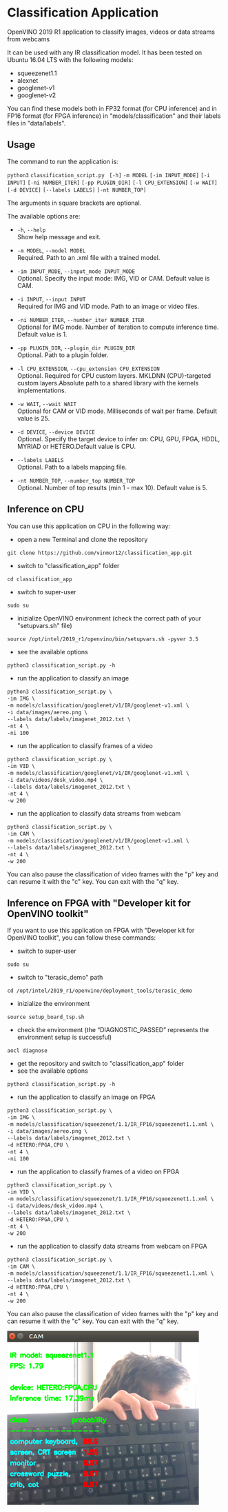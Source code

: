 # Classification Application

OpenVINO 2019 R1 application to classify images, videos or data streams from webcams

It can be used with any IR classification model.
It has been tested on Ubuntu 16.04 LTS with the following models:
  - squeezenet1.1
  - alexnet
  - googlenet-v1
  - googlenet-v2

You can find these models both in FP32 format (for CPU inference) and in FP16 format (for FPGA inference) in "models/classification" and their labels files in "data/labels".

Usage
-
The command to run the application is:   
   
`python3` `classification_script.py ` `[-h]` `-m MODEL` `[-im INPUT_MODE]` `[-i INPUT]` `[-ni NUMBER_ITER]` `[-pp PLUGIN_DIR]` `[-l CPU_EXTENSION]` `[-w WAIT]` `[-d DEVICE]` `[--labels LABELS]` `[-nt NUMBER_TOP] ` 
  
The arguments in square brackets are optional.  

The available options are:  
  
+ `-h`, `--help `  
  Show help message and exit.  
    
+  `-m MODEL`, `--model MODEL`  
  Required. Path to an .xml file with a trained model.  
    
+  `-im INPUT_MODE`, `--input_mode INPUT_MODE`  
  Optional. Specify the input mode: IMG, VID or CAM. Default value is CAM.  
  
+  `-i INPUT`, `--input INPUT`  
  Required for IMG and VID mode. Path to an image or video files.  
                          
+  `-ni NUMBER_ITER`, `--number_iter NUMBER_ITER`  
  Optional for IMG mode. Number of iteration to compute inference time. Default value is 1.  
                          
+  `-pp PLUGIN_DIR`, `--plugin_dir PLUGIN_DIR`  
  Optional. Path to a plugin folder.  
                          
+  `-l CPU_EXTENSION`, `--cpu_extension CPU_EXTENSION`  
   Optional. Required for CPU custom layers. MKLDNN (CPU)-targeted custom layers.Absolute path to
   a shared library with the kernels implementations.  
                          
+  `-w WAIT`, `--wait WAIT`    
  Optional for CAM or VID mode. Milliseconds of wait per frame. Default value is 25.  
    
+  `-d DEVICE`, `--device DEVICE`  
   Optional. Specify the target device to infer on: CPU, GPU, FPGA, HDDL, MYRIAD or
   HETERO.Default value is CPU.  
                          
+  `--labels LABELS`         
  Optional. Path to a labels mapping file.  
    
+  `-nt NUMBER_TOP`, `--number_top NUMBER_TOP`  
  Optional. Number of top results (min 1 - max 10). Default value is 5.  
                          

Inference on CPU
  -  
You can use this application on CPU in the following way:
  - open a new Terminal and clone the repository
  ```
  git clone https://github.com/vinmor12/classification_app.git
  ```
  - switch to "classification_app" folder
  ```
  cd classification_app
  ```
  - switch to super-user
  ```
  sudo su
  ```
  - inizialize OpenVINO environment (check the correct path of your "setupvars.sh" file)
  ```
  source /opt/intel/2019_r1/openvino/bin/setupvars.sh -pyver 3.5
  ```
  - see the available options
  ```
  python3 classification_script.py -h
  ```
  - run the application to classify an image
  ```
  python3 classification_script.py \
  -im IMG \
  -m models/classification/googlenet/v1/IR/googlenet-v1.xml \
  -i data/images/aereo.png \
  --labels data/labels/imagenet_2012.txt \
  -nt 4 \
  -ni 100
  ```
  - run the application to classify frames of a video
  ```
  python3 classification_script.py \
  -im VID \
  -m models/classification/googlenet/v1/IR/googlenet-v1.xml \
  -i data/videos/desk_video.mp4 \
  --labels data/labels/imagenet_2012.txt \
  -nt 4 \
  -w 200
  ```
  - run the application to classify data streams from webcam
  ```
  python3 classification_script.py \
  -im CAM \
  -m models/classification/googlenet/v1/IR/googlenet-v1.xml \
  --labels data/labels/imagenet_2012.txt \
  -nt 4 \
  -w 200
  ```

You can also pause the classification of video frames with the "p" key and can resume it with the "c" key.
You can exit with the "q" key.

Inference on FPGA with "Developer kit for OpenVINO toolkit"
  -  
If you want to use this application on FPGA with "Developer kit for OpenVINO toolkit", you can follow these commands:
  - switch to super-user
  ```
  sudo su
  ```
  - switch to "terasic_demo" path
  ```
  cd /opt/intel/2019_r1/openvino/deployment_tools/terasic_demo
  ```
  - inizialize the environment
  ```
  source setup_board_tsp.sh
  ```
  - check the environment (the “DIAGNOSTIC_PASSED” represents the environment setup is successful)
  ```
  aocl diagnose
  ```
  - get the repository and switch to "classification_app" folder
  - see the available options
  ```
  python3 classification_script.py -h
  ```
  - run the application to classify an image on FPGA
  ```
  python3 classification_script.py \
  -im IMG \
  -m models/classification/squeezenet/1.1/IR_FP16/squeezenet1.1.xml \
  -i data/images/aereo.png \
  --labels data/labels/imagenet_2012.txt \
  -d HETERO:FPGA,CPU \
  -nt 4 \
  -ni 100
  ```
  - run the application to classify frames of a video on FPGA
  ```
  python3 classification_script.py \
  -im VID \
  -m models/classification/squeezenet/1.1/IR_FP16/squeezenet1.1.xml \
  -i data/videos/desk_video.mp4 \
  --labels data/labels/imagenet_2012.txt \
  -d HETERO:FPGA,CPU \
  -nt 4 \
  -w 200
  ```
  - run the application to classify data streams from webcam on FPGA
  ```
  python3 classification_script.py \
  -im CAM \
  -m models/classification/squeezenet/1.1/IR_FP16/squeezenet1.1.xml \
  --labels data/labels/imagenet_2012.txt \
  -d HETERO:FPGA,CPU \
  -nt 4 \
  -w 200
  ```

You can also pause the classification of video frames with the "p" key and can resume it with the "c" key.
You can exit with the "q" key.

![classification](https://raw.githubusercontent.com/vinmor12/classification_app/main/data/results/test1.png)
